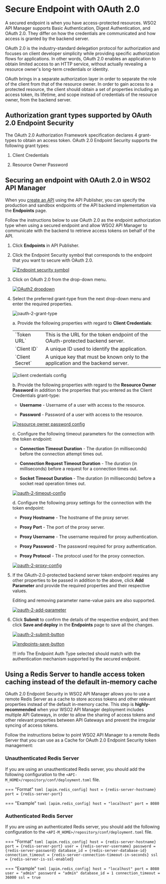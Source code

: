 # Secure Endpoint with OAuth 2.0

A secured endpoint is when you have access-protected resources. WSO2 API Manager supports Basic Authentication, Digest Authentication, and OAuth 2.0. They differ on how the credentials are communicated and how access is granted by the backend server.

OAuth 2.0 is the industry-standard delegation protocol for authorization and focuses on client developer simplicity while providing specific authorization flows for applications. In other words, OAuth 2.0 enables an application to obtain limited access to an HTTP service, without actually revealing a resource owner's long-term credentials or identity.

OAuth brings in a separate authorization layer in order to separate the role of the client from that of the resource owner. In order to gain access to a protected resource, the client should obtain a set of properties including an access token, its lifetime, and scope instead of credentials of the resource owner, from the backend server.

## Authorization grant types supported by OAuth 2.0 Endpoint Security

The OAuth 2.0 Authorization Framework specification declares 4 grant-types to obtain an access token. OAuth 2.0 Endpoint Security supports the following grant types:

1. Client Credentials

2. Resource Owner Password

## Securing an endpoint with OAuth 2.0 in WSO2 API Manager

When you [create an API]({{base_path}}/design/create-api/create-rest-api/create-a-rest-api) using the API Publisher, you can specify the production and sandbox endpoints of the API backend implementation via the **Endpoints** page.

Follow the instructions below to use OAuth 2.0 as the endpoint authorization type when using a secured endpoint and allow WSO2 API Manager to communicate with the backend to retrieve access tokens on behalf of the API.

1. Click **Endpoints** in API Publisher.

2. Click the Endpoint Security symbol that corresponds to the endpoint that you want to secure with OAuth 2.0.

      [![Endpoint security symbol]({{base_path}}/assets/img/design/endpoints/endpoint-security/endpoint-security-symbol.png)]({{base_path}}/assets/img/learn/endpoint-security-symbol.png)

3. Click on OAuth 2.0 from the drop-down menu.

     [![OAuth2 dropdown]({{base_path}}/assets/img/learn/oauth-2-dropdown.png)]({{base_path}}/assets/img/learn/oauth-2-dropdown.png)

4. Select the preferred grant-type from the next drop-down menu and enter the required properties.

     ![oauth-2-grant-type]({{base_path}}/assets/img/learn/oauth-2-grant-type.png)

     a. Provide the following properties with regard to **Client Credentials**:

     <table>
      <tbody>
         <tr>
            <td>`Token URL`</td>
            <td>This is the URL for the token endpoint of the OAuth-protected backend server.</td>
         </tr>
         <tr>
            <td>`Client ID`</td>
            <td>A unique ID used to identify the application.</td>
         </tr>
         <tr>
            <td>`Client Secret`</td>
            <td>A unique key that must be known only to the application and the backend server.</td>
         </tr>                  
      </tbody>
     </table>

     ![client credentials config]({{base_path}}/assets/img/learn/client-credentials-config.png)

    b. Provide the following properties with regard to the **Resource Owner Password** in addition to the properties that you entered as the Client Credentials grant-type:

    * **Username** - Username of a user with access to the resource.
        
    * **Password** - Password of a user with access to the resource.
    
     [![resource owner password config]({{base_path}}/assets/img/learn/resource-owner-password-config.png)]({{base_path}}/assets/img/learn/resource-owner-password-config.png)

    c. Configure the following timeout parameters for the connection with the token endpoint:

      * **Connection Timeout Duration** - The duration (in milliseconds) before the connection attempt times out.

      * **Connection Request Timeout Duration** - The duration (in milliseconds) before a request for a connection times out.

      * **Socket Timeout Duration** - The duration (in milliseconds) before a socket read operation times out.

      [![oauth-2-timeout-config]({{base_path}}/assets/img/learn/oauth-2-timeout-config.png)]({{base_path}}/assets/img/learn/oauth-2-timeout-config.png)

    d. Configure the following proxy settings for the connection with the token endpoint:

      * **Proxy Hostname** - The hostname of the proxy server.
   
      * **Proxy Port** - The port of the proxy server.
   
      * **Proxy Username** - The username required for proxy authentication.
   
      * **Proxy Password** - The password required for proxy authentication.
   
      * **Proxy Protocol** - The protocol used for the proxy connection.
   
      [![oauth-2-proxy-config]({{base_path}}/assets/img/learn/oauth-2-proxy-config.png)]({{base_path}}/assets/img/learn/oauth-2-proxy-config.png)

5. If the OAuth-2.0-protected backend server token endpoint requires any other properties to be passed in addition to the above, click **Add Parameter** and provide the required properties and their respective values. 
      
      Editing and removing parameter name-value pairs are also supported.

     [![oauth-2-add-parameter]({{base_path}}/assets/img/learn/oauth-2-add-parameter.png)]({{base_path}}/assets/img/learn/oauth-2-add-parameter.png)

6. Click **Submit** to confirm the details of the respective endpoint, and then click **Save and deploy** in the **Endpoints** page to save all the changes.

     [![oauth-2-submit-button]({{base_path}}/assets/img/learn/oauth-2-submit-button.png)]({{base_path}}/assets/img/learn/oauth-2-submit-button.png)

     [![endpoints-save-button]({{base_path}}/assets/img/design/endpoints/endpoint-security/endpoints-save-button.png)]({{base_path}}/assets/img/design/endpoints/endpoint-security/endpoints-save-button.png)

    !!! info
        The Endpoint Auth Type selected should match with the authentication mechanism supported by the secured endpoint.

## Using a Redis Server to handle access token caching instead of the default in-memory cache

OAuth 2.0 Endpoint Security in WSO2 API Manager allows you to use a remote Redis Server as a cache to store access tokens and other relevant properties instead of the default in-memory cache. This step is **highly-recommended** when your WSO2 API Manager deployment includes multiple API Gateways, in order to allow the sharing of access tokens and other relevant properties between API Gateways and prevent the irregular syncing of access tokens.

Follow the instructions below to point WSO2 API Manager to a remote Redis Server that you can use as a Cache for OAuth 2.0 Endpoint Security token management:

### Unauthenticated Redis Server

If you are using an unauthenticated Redis server, you should add the following configuration to the `<API-M_HOME>/repository/conf/deployment.toml` file.

=== "Format"
      ```toml
      [apim.redis_config]
      host = {redis-server-hostname}
      port = {redis-server-port}
      ```

=== "Example"
      ```toml
      [apim.redis_config]
      host = "localhost"
      port = 8080
      ```

### Authenticated Redis Server

If you are using an authenticated Redis server, you should add the following configuration to the `<API-M_HOME>/repository/conf/deployment.toml` file.

=== "Format"
      ```toml
      [apim.redis_config]
      host = {redis-server-hostname}
      port = {redis-server-port}
      user = {redis-server-username}
      password = {redis-server-password}
      database_id = {redis-server-database-id}
      connection_timeout = {redis-server-connection-timeout-in-seconds}
      ssl = {redis-server-is-ssl-enabled}
      ```

=== "Example"
      ```toml
      [apim.redis_config]
      host = "localhost"
      port = 8080
      user = "admin"
      password = "admin"
      database_id = 1
      connection_timeout = 36000
      ssl = true
      ```
